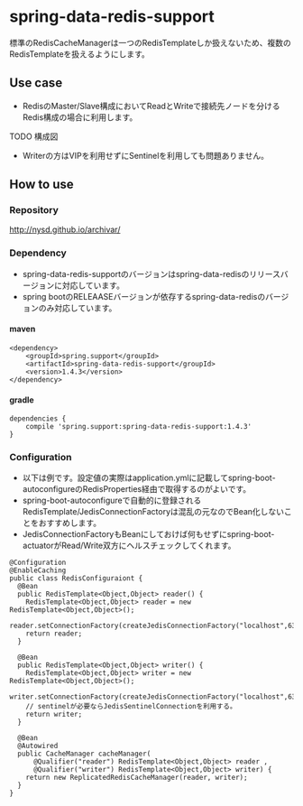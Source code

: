 # spring-data-redis-support

標準のRedisCacheManagerは一つのRedisTemplateしか扱えないため、複数のRedisTemplateを扱えるようにします。

## Use case

* RedisのMaster/Slave構成においてReadとWriteで接続先ノードを分けるRedis構成の場合に利用します。

 TODO 構成図
 
* Writerの方はVIPを利用せずにSentinelを利用しても問題ありません。

## How to use

### Repository

http://nysd.github.io/archivar/

### Dependency 

* spring-data-redis-supportのバージョンはspring-data-redisのリリースバージョンに対応しています。
* spring bootのRELEAASEバージョンが依存するspring-data-redisのバージョンのみ対応しています。

#### maven

```
<dependency>
	<groupId>spring.support</groupId>
	<artifactId>spring-data-redis-support</groupId>
	<version>1.4.3</version>
</dependency>
```

#### gradle

```
dependencies {
    compile 'spring.support:spring-data-redis-support:1.4.3'
}
```

### Configuration

* 以下は例です。設定値の実際はapplication.ymlに記載してspring-boot-autoconfigureのRedisProperties経由で取得するのがよいです。
* spring-boot-autoconfigureで自動的に登録されるRedisTemplate/JedisConnectionFactoryは混乱の元なのでBean化しないことをおすすめします。
* JedisConnectionFactoryもBeanにしておけば何もせずにspring-boot-actuatorがRead/Write双方にヘルスチェックしてくれます。

```
@Configuration
@EnableCaching
public class RedisConfiguraiont {
  @Bean
  public RedisTemplate<Object,Object> reader() {
    RedisTemplate<Object,Object> reader = new RedisTemplate<Object,Object>();  
    reader.setConnectionFactory(createJedisConnectionFactory("localhost",6380));
    return reader;
  }
  
  @Bean
  public RedisTemplate<Object,Object> writer() {
    RedisTemplate<Object,Object> writer = new RedisTemplate<Object,Object>();  
    writer.setConnectionFactory(createJedisConnectionFactory("localhost",6379));
    // sentinelが必要ならJedisSentinelConnectionを利用する。
    return writer;
  }
  
  @Bean
  @Autowired
  public CacheManager cacheManager(
  	  @Qualifier("reader") RedisTemplate<Object,Object> reader ,
      @Qualifier("writer") RedisTemplate<Object,Object> writer) {   
    return new ReplicatedRedisCacheManager(reader, writer);
  }
}
```

